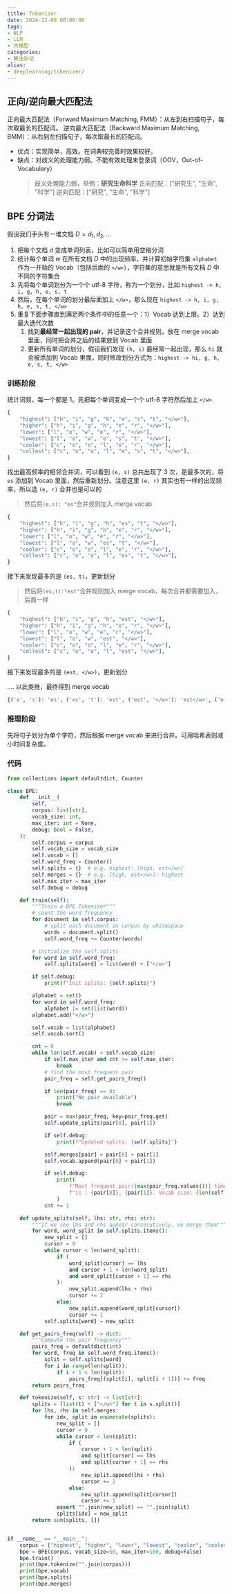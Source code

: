 ```yaml
---
title: Tokenizer
date: 2024-12-08 00:00:00
tags:
- NLP
- LLM 
- 大模型
categories:
- 算法杂记
alias:
- deeplearning/tokenizer/
---
```


## 正向/逆向最大匹配法
正向最大匹配法（Forward Maximum Matching, FMM）：从左到右扫描句子，每次取最长的匹配词。
逆向最大匹配法（Backward Maximum Matching, BMM）：从右到左扫描句子，每次取最长的匹配词。
- 优点：实现简单，高效。在词典较完善时效果较好。
- 缺点：对歧义的处理能力弱。不能有效处理未登录词（OOV，Out-of-Vocabulary）
  > 歧义处理能力弱，举例：**研究生命科学**
    正向匹配：["研究生", "生命", "科学"]
    逆向匹配：["研究", "生命", "科学"]

## BPE 分词法
假设我们手头有一堆文档 $D = d_1, d_2, …$
1. 把每个文档 $d$ 变成单词列表，比如可以简单用空格分词
2. 统计每个单词 $w$ 在所有文档 $D$ 中的出现频率，并计算初始字符集 `alphabet` 作为一开始的 Vocab（包括后面的 `</w>`），字符集的意思就是所有文档 $D$ 中不同的字符集合
3. 先将每个单词划分为一个个 utf-8 字符，称为一个划分，比如 `highest -> h, i, g, h, e, s, t`
4. 然后，在每个单词的划分最后面加上 `</w>`，那么现在 `highest -> h, i, g, h, e, s, t, </w>`
5. 重复下面步骤直到满足两个条件中的任意一个：1）Vocab 达到上限。2）达到最大迭代次数
    1. 找到**最经常一起出现的 pair**，并记录这个合并规则，放在 merge vocab 里面，同时把合并之后的结果放到 Vocab 里面
    2. 更新所有单词的划分，假设我们发现 `(h, i)` 最经常一起出现，那么 `hi` 就会被添加到 Vocab 里面，同时修改划分方式为：`highest -> hi, g, h, e, s, t, </w>`

### 训练阶段
统计词频，每一个都是 1。先把每个单词变成一个个 utf-8 字符然后加上 `</w>`
```python
{
    "highest": ["h", "i", "g", "h", "e", "s", "t", "</w>"],
    "higher": ["h", "i", "g", "h", "e", "r", "</w>"],
    "lower": ["l", "o", "w", "e", "r", "</w>"],
    "lowest": ["l", "o", "w", "e", "s", "t", "</w>"],
    "cooler": ["c", "o", "o", "l", "e", "r", "</w>"],
    "collest": ["c", "o", "o", "l", "e", "s", "t", "</w>"],
}
```

找出最高频率的相邻合并词，可以看到 `(e, s)` 总共出现了 3 次，是最多次的，将 `es` 添加到 Vocab 里面，然后重新划分。注意这里 `(e, r)` 其实也有一样的出现频率，所以选 `(e, r)` 合并也是可以的
> 然后将`(e,s): "es"`合并规则加入 merge vocab

```python
{
    "highest": ["h", "i", "g", "h", "es", "t", "</w>"],
    "higher": ["h", "i", "g", "h", "e", "r", "</w>"],
    "lower": ["l", "o", "w", "e", "r", "</w>"],
    "lowest": ["l", "o", "w", "es", "t", "</w>"],
    "cooler": ["c", "o", "o", "l", "e", "r", "</w>"],
    "collest": ["c", "o", "o", "l", "es", "t", "</w>"],
}
```
接下来发现最多的是 `(es, t)`，更新划分
> 然后将`(es,t):"est"`合并规则加入 merge vocab，每次合并都需要加入，后面一样

```python
{
    "highest": ["h", "i", "g", "h", "est", "</w>"],
    "higher": ["h", "i", "g", "h", "e", "r", "</w>"],
    "lower": ["l", "o", "w", "e", "r", "</w>"],
    "lowest": ["l", "o", "w", "est", "</w>"],
    "cooler": ["c", "o", "o", "l", "e", "r", "</w>"],
    "collest": ["c", "o", "o", "l", "est", "</w>"],
}
```

接下来发现最多的是 `(est, </w>)`，更新划分

.... 以此类推，最终得到 merge vocab
```python
{('e', 's'): 'es', ('es', 't'): 'est', ('est', '</w>'): 'est</w>', ('e', 'r'): 'er', ('er', '</w>'): 'er</w>', ('h', 'i'): 'hi', ('hi', 'g'): 'hig', ('hig', 'h'): 'high', ('l', 'o'): 'lo', ('lo', 'w'): 'low', ('c', 'o'): 'co', ('co', 'o'): 'coo', ('coo', 'l'): 'cool', ('high', 'est</w>'): 'highest</w>', ('high', 'er</w>'): 'higher</w>', ('low', 'er</w>'): 'lower</w>', ('low', 'est</w>'): 'lowest</w>', ('cool', 'er</w>'): 'cooler</w>', ('cool', 'est</w>'): 'coolest</w>'}
```

### 推理阶段
先将句子划分为单个字符，然后根据 merge vocab 来进行合并。可用哈希表则减小时间复杂度。

### 代码
```python
from collections import defaultdict, Counter

class BPE:
    def __init__(
        self,
        corpus: list[str],
        vocab_size: int,
        max_iter: int = None,
        debug: bool = False,
    ):
        self.corpus = corpus
        self.vocab_size = vocab_size
        self.vocab = []
        self.word_freq = Counter()
        self.splits = {}  # e.g. highest: [high, est</w>]
        self.merges = {}  # e.g. [high, est</w>]: highest
        self.max_iter = max_iter
        self.debug = debug

    def train(self):
        """Train a BPE Tokenizer"""
        # count the word frequency
        for document in self.corpus:
            # split each document in corpus by whitespace
            words = document.split()
            self.word_freq += Counter(words)

        # initialize the self.splits
        for word in self.word_freq:
            self.splits[word] = list(word) + ["</w>"]

        if self.debug:
            print(f"Init splits: {self.splits}")

        alphabet = set()
        for word in self.word_freq:
            alphabet |= set(list(word))
        alphabet.add("</w>")

        self.vocab = list(alphabet)
        self.vocab.sort()

        cnt = 0
        while len(self.vocab) < self.vocab_size:
            if self.max_iter and cnt >= self.max_iter:
                break
            # find the most frequent pair
            pair_freq = self.get_pairs_freq()

            if len(pair_freq) == 0:
                print("No pair available")
                break

            pair = max(pair_freq, key=pair_freq.get)
            self.update_splits(pair[0], pair[1])

            if self.debug:
                print(f"Updated splits: {self.splits}")

            self.merges[pair] = pair[0] + pair[1]
            self.vocab.append(pair[0] + pair[1])

            if self.debug:
                print(
                    f"Most frequent pair({max(pair_freq.values())} times) "
                    f"is : {pair[0]}, {pair[1]}. Vocab size: {len(self.vocab)}"
                )
            cnt += 1

    def update_splits(self, lhs: str, rhs: str):
        """If we see lhs and rhs appear consecutively, we merge them"""
        for word, word_split in self.splits.items():
            new_split = []
            cursor = 0
            while cursor < len(word_split):
                if (
                    word_split[cursor] == lhs
                    and cursor + 1 < len(word_split)
                    and word_split[cursor + 1] == rhs
                ):
                    new_split.append(lhs + rhs)
                    cursor += 2
                else:
                    new_split.append(word_split[cursor])
                    cursor += 1
            self.splits[word] = new_split

    def get_pairs_freq(self) -> dict:
        """Compute the pair frequency"""
        pairs_freq = defaultdict(int)
        for word, freq in self.word_freq.items():
            split = self.splits[word]
            for i in range(len(split)):
                if i + 1 < len(split):
                    pairs_freq[(split[i], split[i + 1])] += freq
        return pairs_freq

    def tokenize(self, s: str) -> list[str]:
        splits = [list(t) + ["</w>"] for t in s.split()]
        for lhs, rhs in self.merges:
            for idx, split in enumerate(splits):
                new_split = []
                cursor = 0
                while cursor < len(split):
                    if (
                        cursor + 1 < len(split)
                        and split[cursor] == lhs
                        and split[cursor + 1] == rhs
                    ):
                        new_split.append(lhs + rhs)
                        cursor += 2
                    else:
                        new_split.append(split[cursor])
                        cursor += 1
                assert "".join(new_split) == "".join(split)
                splits[idx] = new_split
        return sum(splits, [])


if __name__ == "__main__":
    corpus = ["highest", "higher", "lower", "lowest", "cooler", "coolest"]
    bpe = BPE(corpus, vocab_size=50, max_iter=100, debug=False)
    bpe.train()
    print(bpe.tokenize("".join(corpus)))
    print(bpe.vocab)
    print(bpe.splits)
    print(bpe.merges)

```
